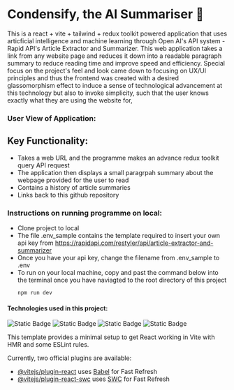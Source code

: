 # Condensify, the AI Summariser 📝
This is a react + vite + tailwind + redux toolkit powered application that uses articficial intelligence and machine learning through Open AI's API system - Rapid API's Article Extractor and Summarizer. This web application takes a link from any website page and reduces it down into a readable paragraph summary to reduce reading time and improve speed and efficiency. Special focus on the project's feel and look came down to focusing on UX/UI principles and thus the frontend was created with a desired glassomorphism effect to induce a sense of technological advancement at this technology but also to invoke simplicity, such that the user knows exactly what they are using the website for,

### User View of Application:

## Key Functionality:
- Takes a web URL and the programme makes an advance redux toolkit query API request
- The application then displays a small paragrpah summary about the webpage provided for the user to read
- Contains a history of article summaries
- Links back to this github repository

### Instructions on running programme on local:
- Clone project to local
- The file .env_sample contains the template required to insert your own api key from https://rapidapi.com/restyler/api/article-extractor-and-summarizer
- Once you have your api key, change the filename from .env_sample to .env 
- To run on your local machine, copy and past the command below into the terminal once you have naviagted to the root directory of this project
  ```console
  npm run dev 
  ```

#### Technologies used in this project:
![Static Badge](https://img.shields.io/badge/React-blue?style=for-the-badge&logo=react&logoColor=white&labelColor=blue&color=white)
![Static Badge](https://img.shields.io/badge/Vite-purple?style=for-the-badge&logo=vite&logoColor=white&labelColor=purple&color=white)
![Static Badge](https://img.shields.io/badge/Redux-blue?style=for-the-badge&logo=redux&logoColor=white&labelColor=indigo&color=white)
![Static Badge](https://img.shields.io/badge/OpenAI-blue?style=for-the-badge&logo=openai&logoColor=white&labelColor=%2374AA9C&color=white)












This template provides a minimal setup to get React working in Vite with HMR and some ESLint rules.

Currently, two official plugins are available:

- [@vitejs/plugin-react](https://github.com/vitejs/vite-plugin-react/blob/main/packages/plugin-react/README.md) uses [Babel](https://babeljs.io/) for Fast Refresh
- [@vitejs/plugin-react-swc](https://github.com/vitejs/vite-plugin-react-swc) uses [SWC](https://swc.rs/) for Fast Refresh
